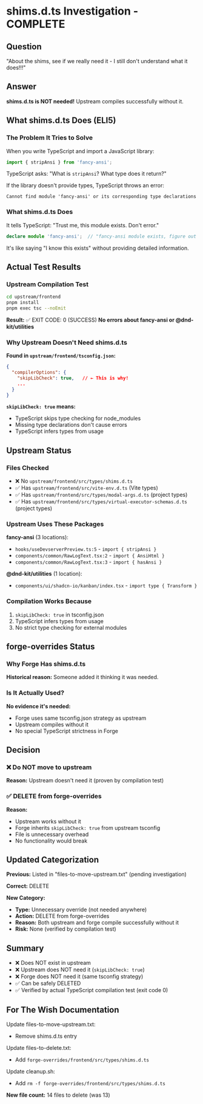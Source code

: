# shims.d.ts Investigation - COMPLETE

## Question
"About the shims, see if we really need it - I still don't understand what it does!!!"

## Answer
**shims.d.ts is NOT needed!** Upstream compiles successfully without it.

## What shims.d.ts Does (ELI5)

### The Problem It Tries to Solve
When you write TypeScript and import a JavaScript library:
```typescript
import { stripAnsi } from 'fancy-ansi';
```

TypeScript asks: "What is `stripAnsi`? What type does it return?"

If the library doesn't provide types, TypeScript throws an error:
```
Cannot find module 'fancy-ansi' or its corresponding type declarations
```

### What shims.d.ts Does
It tells TypeScript: "Trust me, this module exists. Don't error."

```typescript
declare module 'fancy-ansi';  // "fancy-ansi module exists, figure out types yourself"
```

It's like saying "I know this exists" without providing detailed information.

## Actual Test Results

### Upstream Compilation Test
```bash
cd upstream/frontend
pnpm install
pnpm exec tsc --noEmit
```

**Result:** ✅ EXIT CODE: 0 (SUCCESS)
**No errors about fancy-ansi or @dnd-kit/utilities**

### Why Upstream Doesn't Need shims.d.ts

**Found in `upstream/frontend/tsconfig.json`:**
```json
{
  "compilerOptions": {
    "skipLibCheck": true,   // ← This is why!
    ...
  }
}
```

**`skipLibCheck: true` means:**
- TypeScript skips type checking for node_modules
- Missing type declarations don't cause errors
- TypeScript infers types from usage

## Upstream Status

### Files Checked
- ❌ No `upstream/frontend/src/types/shims.d.ts`
- ✅ Has `upstream/frontend/src/vite-env.d.ts` (Vite types)
- ✅ Has `upstream/frontend/src/types/modal-args.d.ts` (project types)
- ✅ Has `upstream/frontend/src/types/virtual-executor-schemas.d.ts` (project types)

### Upstream Uses These Packages
**fancy-ansi** (3 locations):
- `hooks/useDevserverPreview.ts:5` - `import { stripAnsi }`
- `components/common/RawLogText.tsx:2` - `import { AnsiHtml }`
- `components/common/RawLogText.tsx:3` - `import { hasAnsi }`

**@dnd-kit/utilities** (1 location):
- `components/ui/shadcn-io/kanban/index.tsx` - `import type { Transform }`

### Compilation Works Because
1. `skipLibCheck: true` in tsconfig.json
2. TypeScript infers types from usage
3. No strict type checking for external modules

## forge-overrides Status

### Why Forge Has shims.d.ts
**Historical reason:** Someone added it thinking it was needed.

### Is It Actually Used?
**No evidence it's needed:**
- Forge uses same tsconfig.json strategy as upstream
- Upstream compiles without it
- No special TypeScript strictness in Forge

## Decision

### ❌ Do NOT move to upstream
**Reason:** Upstream doesn't need it (proven by compilation test)

### ✅ DELETE from forge-overrides
**Reason:**
- Upstream works without it
- Forge inherits `skipLibCheck: true` from upstream tsconfig
- File is unnecessary overhead
- No functionality would break

## Updated Categorization

**Previous:** Listed in "files-to-move-upstream.txt" (pending investigation)

**Correct:** DELETE

**New Category:**
- **Type:** Unnecessary override (not needed anywhere)
- **Action:** DELETE from forge-overrides
- **Reason:** Both upstream and forge compile successfully without it
- **Risk:** None (verified by compilation test)

## Summary

- ❌ Does NOT exist in upstream
- ❌ Upstream does NOT need it (`skipLibCheck: true`)
- ❌ Forge does NOT need it (same tsconfig strategy)
- ✅ Can be safely DELETED
- ✅ Verified by actual TypeScript compilation test (exit code 0)

## For The Wish Documentation

Update files-to-move-upstream.txt:
- Remove shims.d.ts entry

Update files-to-delete.txt:
- Add `forge-overrides/frontend/src/types/shims.d.ts`

Update cleanup.sh:
- Add `rm -f forge-overrides/frontend/src/types/shims.d.ts`

**New file count:** 14 files to delete (was 13)
